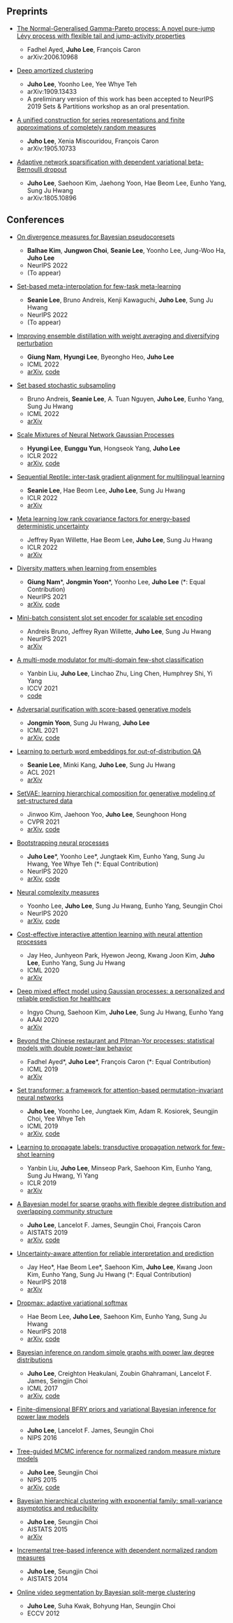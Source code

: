 ## Preprints

- [The Normal-Generalised Gamma-Pareto process: A novel pure-jump Lévy process with flexible tail and jump-activity properties](https://arxiv.org/abs/2006.10968)
  - Fadhel Ayed, **Juho Lee**, François Caron
  - arXiv:2006.10968

- [Deep amortized clustering](https://arxiv.org/abs/1909.13433)
  - **Juho Lee**, Yoonho Lee, Yee Whye Teh
  - arXiv:1909.13433
  - A preliminary version of this work has been accepted to NeurIPS 2019 Sets & Partitions workshop as an oral presentation.

- [A unified construction for series representations and finite approximations of completely random measures](https://arxiv.org/abs/1905.10733)
  - **Juho Lee**, Xenia Miscouridou, François Caron
  - arXiv:1905.10733

- [Adaptive network sparsification with dependent variational beta-Bernoulli dropout](https://arxiv.org/abs/1805.10896v3)
  - **Juho Lee**, Saehoon Kim, Jaehong Yoon, Hae Beom Lee, Eunho Yang, Sung Ju Hwang
  - arXiv:1805.10896


## Conferences

- [On divergence measures for Bayesian pseudocoresets]()
  - **Balhae Kim**, **Jungwon Choi**, **Seanie Lee**, Yoonho Lee, Jung-Woo Ha, **Juho Lee**
  - NeurIPS 2022
  - (To appear)

- [Set-based meta-interpolation for few-task meta-learning]()
  - **Seanie Lee**, Bruno Andreis, Kenji Kawaguchi, **Juho Lee**, Sung Ju Hwang
  - NeurIPS 2022
  - (To appear)

- [Improving ensemble distillation with weight averaging and diversifying perturbation](https://proceedings.mlr.press/v162/nam22a.html)
  - **Giung Nam**, **Hyungi Lee**, Byeongho Heo, **Juho Lee**
  - ICML 2022
  - [arXiv](https://arxiv.org/abs/2206.15047), [code](https://github.com/cs-giung/distill-latentbe)

- [Set based stochastic subsampling](https://proceedings.mlr.press/v162/andreis22a.html)
  - Bruno Andreis, **Seanie Lee**, A. Tuan Nguyen, **Juho Lee**, Eunho Yang, Sung Ju Hwang
  - ICML 2022
  - [arXiv](https://arxiv.org/abs/2006.14222)

- [Scale Mixtures of Neural Network Gaussian Processes](https://openreview.net/forum?id=YVPBh4k78iZ)
  - **Hyungi Lee**, **Eunggu Yun**, Hongseok Yang, **Juho Lee**
  - ICLR 2022
  - [arXiv](https://arxiv.org/abs/2107.01408), [code](https://github.com/Hyungi-Lee/Scale-Mixtures-of-Neural-Network-Gaussian-Processes)

- [Sequential Reptile: inter-task gradient alignment for multilingual learning](https://openreview.net/forum?id=ivQruZvXxtz)
  - **Seanie Lee**, Hae Beom Lee, **Juho Lee**, Sung Ju Hwang
  - ICLR 2022
  - [arXiv](https://arxiv.org/abs/2110.02600)

- [Meta learning low rank covariance factors for energy-based deterministic uncertainty](https://openreview.net/forum?id=GQd7mXSPua)
  - Jeffrey Ryan Willette, Hae Beom Lee, **Juho Lee**, Sung Ju Hwang
  - ICLR 2022
  - [arXiv](https://arxiv.org/abs/2110.06381)

- [Diversity matters when learning from ensembles](https://papers.nips.cc/paper/2021/hash/466473650870501e3600d9a1b4ee5d44-Abstract.html)
  - **Giung Nam**\*, **Jongmin Yoon**\*, Yoonho Lee, **Juho Lee** (*: Equal Contribution)
  - NeurIPS 2021
  - [arXiv](https://arxiv.org/abs/2110.14149), [code](https://github.com/cs-giung/giung2/tree/main/projects/Diversity-Matters)

- [Mini-batch consistent slot set encoder for scalable set encoding](https://papers.nips.cc/paper/2021/hash/b24d516bb65a5a58079f0f3526c87c57-Abstract.html)
  - Andreis Bruno, Jeffrey Ryan Willette, **Juho Lee**, Sung Ju Hwang
  - NeurIPS 2021
  - [arXiv](https://arxiv.org/abs/2103.01615)

- [A multi-mode modulator for multi-domain few-shot classification](https://openaccess.thecvf.com/content/ICCV2021/html/Liu_A_Multi-Mode_Modulator_for_Multi-Domain_Few-Shot_Classification_ICCV_2021_paper.html)
  - Yanbin Liu, **Juho Lee**, Linchao Zhu, Ling Chen, Humphrey Shi, Yi Yang
  - ICCV 2021
  - [code](https://github.com/csyanbin/tri-M-ICCV)

- [Adversarial purification with score-based generative models](https://proceedings.mlr.press/v139/yoon21a.html)
  - **Jongmin Yoon**, Sung Ju Hwang, **Juho Lee**
  - ICML 2021
  - [arXiv](https://arxiv.org/abs/2106.06041), [code](https://github.com/jmyoon1/adp)

- [Learning to perturb word embeddings for out-of-distribution QA](https://aclanthology.org/2021.acl-long.434/)
  - **Seanie Lee**, Minki Kang, **Juho Lee**, Sung Ju Hwang
  - ACL 2021
  - [arXiv](https://arxiv.org/abs/2105.02692)

- [SetVAE: learning hierarchical composition for generative modeling of set-structured data](https://openaccess.thecvf.com/content/CVPR2021/html/Kim_SetVAE_Learning_Hierarchical_Composition_for_Generative_Modeling_of_Set-Structured_Data_CVPR_2021_paper.html)
  - Jinwoo Kim, Jaehoon Yoo, **Juho Lee**, Seunghoon Hong
  - CVPR 2021
  - [arXiv](https://arxiv.org/abs/2103.15619), [code](https://github.com/jw9730/setvae)

- [Bootstrapping neural processes](https://papers.nips.cc/paper/2020/hash/492114f6915a69aa3dd005aa4233ef51-Abstract.html)
  - **Juho Lee**\*, Yoonho Lee\*, Jungtaek Kim, Eunho Yang, Sung Ju Hwang, Yee Whye Teh (*: Equal Contribution)
  - NeurIPS 2020
  - [arXiv](https://arxiv.org/abs/2008.02956), [code](https://github.com/juho-lee/bnp)

- [Neural complexity measures](https://papers.nips.cc/paper/2020/hash/6e17a5fd135fcaf4b49f2860c2474c7c-Abstract.html)
  - Yoonho Lee, **Juho Lee**, Sung Ju Hwang, Eunho Yang, Seungjin Choi
  - NeurIPS 2020
  - [arXiv](https://arxiv.org/abs/2008.02953), [code](https://github.com/yoonholee/neural-complexity)

- [Cost-effective interactive attention learning with neural attention processes](https://proceedings.mlr.press/v119/heo20a.html)
  - Jay Heo, Junhyeon Park, Hyewon Jeong, Kwang Joon Kim, **Juho Lee**, Eunho Yang, Sung Ju Hwang
  - ICML 2020
  - [arXiv](https://arxiv.org/abs/2006.05419)

- [Deep mixed effect model using Gaussian processes: a personalized and reliable prediction for healthcare](https://ojs.aaai.org/index.php/AAAI/article/view/5773)
  - Ingyo Chung, Saehoon Kim, **Juho Lee**, Sung Ju Hwang, Eunho Yang
  - AAAI 2020
  - [arXiv](https://arxiv.org/abs/1806.01551)

- [Beyond the Chinese restaurant and Pitman-Yor processes: statistical models with double power-law behavior](https://proceedings.mlr.press/v97/ayed19a.html)
  - Fadhel Ayed\*, **Juho Lee**\*, François Caron (*: Equal Contribution)
  - ICML 2019
  - [arXiv](https://arxiv.org/abs/1902.04714)

- [Set transformer: a framework for attention-based permutation-invariant neural networks](https://proceedings.mlr.press/v97/lee19d.html)
  - **Juho Lee**, Yoonho Lee, Jungtaek Kim, Adam R. Kosiorek, Seungjin Choi, Yee Whye Teh
  - ICML 2019
  - [arXiv](https://arxiv.org/abs/1810.00825), [code](https://github.com/juho-lee/set_transformer)

- [Learning to propagate labels: transductive propagation network for few-shot learning](https://openreview.net/forum?id=SyVuRiC5K7)
  - Yanbin Liu, **Juho Lee**, Minseop Park, Saehoon Kim, Eunho Yang, Sung Ju Hwang, Yi Yang
  - ICLR 2019
  - [arXiv](https://arxiv.org/abs/1805.10002)

- [A Bayesian model for sparse graphs with flexible degree distribution and overlapping community structure](https://proceedings.mlr.press/v89/lee19b.html)
  - **Juho Lee**, Lancelot F. James, Seungjin Choi, François Caron
  - AISTATS 2019
  - [arXiv](https://arxiv.org/abs/1810.01778), [code](https://github.com/OxCSML-BayesNP/BNRG)

- [Uncertainty-aware attention for reliable interpretation and prediction](https://papers.nips.cc/paper/2018/hash/285e19f20beded7d215102b49d5c09a0-Abstract.html)
  - Jay Heo*, Hae Beom Lee*, Saehoon Kim, **Juho Lee**, Kwang Joon Kim, Eunho Yang, Sung Ju Hwang (*: Equal Contribution)
  - NeurIPS 2018
  - [arXiv](https://arxiv.org/abs/1805.09653)

- [Dropmax: adaptive variational softmax](https://papers.nips.cc/paper/2018/hash/389bc7bb1e1c2a5e7e147703232a88f6-Abstract.html)
  - Hae Beom Lee, **Juho Lee**, Saehoon Kim, Eunho Yang, Sung Ju Hwang
  - NeurIPS 2018
  - [arXiv](https://arxiv.org/abs/1712.07834), [code](https://github.com/haebeom-lee/dropmax)

- [Bayesian inference on random simple graphs with power law degree distributions](http://proceedings.mlr.press/v70/lee17a.html)
  - **Juho Lee**, Creighton Heakulani, Zoubin Ghahramani, Lancelot F. James, Seingjin Choi
  - ICML 2017
  - [arXiv](https://arxiv.org/abs/1702.08239), [code](https://github.com/juho-lee/powerlawgraph)

- [Finite-dimensional BFRY priors and variational Bayesian inference for power law models](https://papers.nips.cc/paper/6348-finite-dimensional-bfry-priors-and-variational-bayesian-inference-for-power-law-model)
  - **Juho Lee**, Lancelot F. James, Seungjin Choi
  - NIPS 2016

- [Tree-guided MCMC inference for normalized random measure mixture models](https://papers.nips.cc/paper/5800-tree-guided-mcmc-inference-for-normalized-random-measure-mixture-models)
  - **Juho Lee**, Seungjin Choi
  - NIPS 2015
  - [arXiv](https://arxiv.org/abs/1511.05650), [code](https://github.com/juho-lee/nrmm.cpp)

- [Bayesian hierarchical clustering with exponential family: small-variance asymptotics and reducibility](http://proceedings.mlr.press/v38/lee15c.html)
  - **Juho Lee**, Seungjin Choi
  - AISTATS 2015
  - [arXiv](https://arxiv.org/abs/1501.07430)

- [Incremental tree-based inference with dependent normalized random measures](http://proceedings.mlr.press/v33/lee14.html)
  - **Juho Lee**, Seungjin Choi
  - AISTATS 2014

- [Online video segmentation by Bayesian split-merge clustering](https://link.springer.com/chapter/10.1007/978-3-642-33765-9_61)
  - **Juho Lee**, Suha Kwak, Bohyung Han, Seungjin Choi
  - ECCV 2012
